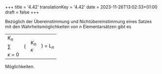 +++
title = '4.42'
translationKey = '4.42'
date = 2023-11-26T13:02:33+01:00
draft = false
+++

Bezüglich der Übereinstimmung und Nichtübereinstimmung eines Satzes mit den Wahrheitsmöglichkeiten von <span class="mathmode"><var>n</var></span> Elementarsätzen gibt es <table class="possibilities"><tr><td class="summationtop"><span class="mathmode"><span class="smallvar">K<sub><var>n</var></sub></span></span></td><td class="middleright" rowspan="3"><span class="largeparen">(</span></td><td class="middlecenter" rowspan="3"><span class="mathode">K<sub><var>n</var></sub></span><br /><span class="mathmode"><var>κ</var></span></td><td class="middleright" rowspan="3"><span class="mathomde"><span class="largeparen">)</span> = L<sub><var>n</var></sub></span></td></tr><tr><td class="summationmiddle"><span class="mathmode"><span class="largeop">∑</span></span></td></tr><tr><td class="summationmiddle"><span class="mathmode"><span class="smallvar"><var>κ</var> = 0</span></span></td></tr></table> Möglichkeiten.
